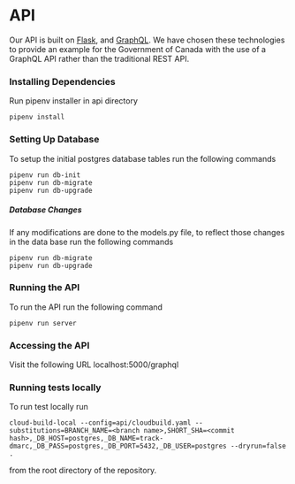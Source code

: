# API
Our API is built on [Flask](https://www.palletsprojects.com/p/flask/), and [GraphQL](https://graphql.org/).
We have chosen these technologies to provide an example for the Government of Canada with the use of a GraphQL
API rather than the traditional REST API.

### Installing Dependencies
Run pipenv installer in api directory

```pipenv install```

### Setting Up Database
To setup the initial postgres database tables run the following commands

```
pipenv run db-init
pipenv run db-migrate
pipenv run db-upgrade
```
##### Database Changes
If any modifications are done to the models.py file, to reflect those changes
in the data base run the following commands
```
pipenv run db-migrate
pipenv run db-upgrade
```
### Running the API
To run the API run the following command

```pipenv run server```

### Accessing the API
Visit the following URL localhost:5000/graphql


### Running tests locally
To run test locally run 
```
cloud-build-local --config=api/cloudbuild.yaml --substitutions=BRANCH_NAME=<branch name>,SHORT_SHA=<commit hash>,_DB_HOST=postgres,_DB_NAME=track-dmarc,_DB_PASS=postgres,_DB_PORT=5432,_DB_USER=postgres --dryrun=false .
```
from the root directory of the repository.
